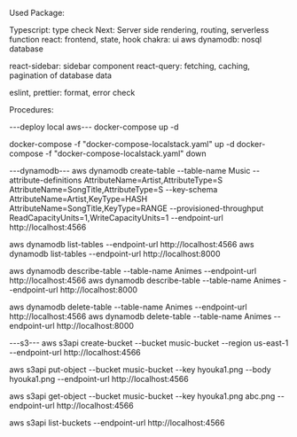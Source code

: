 Used Package:

Typescript: type check
Next: Server side rendering, routing, serverless function
react: frontend, state, hook
chakra: ui
aws dynamodb: nosql database

react-sidebar: sidebar component
react-query: fetching, caching, pagination of database data

eslint, prettier: format, error check

Procedures:

---deploy local aws---
docker-compose up -d

docker-compose -f "docker-compose-localstack.yaml" up -d
docker-compose -f "docker-compose-localstack.yaml" down

---dynamodb---
aws dynamodb create-table --table-name Music --attribute-definitions AttributeName=Artist,AttributeType=S AttributeName=SongTitle,AttributeType=S --key-schema AttributeName=Artist,KeyType=HASH AttributeName=SongTitle,KeyType=RANGE --provisioned-throughput ReadCapacityUnits=1,WriteCapacityUnits=1  --endpoint-url http://localhost:4566

aws dynamodb list-tables --endpoint-url http://localhost:4566
aws dynamodb list-tables --endpoint-url http://localhost:8000

aws dynamodb describe-table --table-name Animes  --endpoint-url http://localhost:4566
aws dynamodb describe-table --table-name Animes  --endpoint-url http://localhost:8000

aws dynamodb delete-table --table-name Animes  --endpoint-url http://localhost:4566
aws dynamodb delete-table --table-name Animes  --endpoint-url http://localhost:8000

---s3---
aws s3api create-bucket --bucket music-bucket --region us-east-1  --endpoint-url http://localhost:4566

aws s3api put-object --bucket music-bucket --key hyouka1.png --body hyouka1.png --endpoint-url http://localhost:4566

aws s3api get-object --bucket music-bucket --key hyouka1.png abc.png --endpoint-url http://localhost:4566

aws s3api list-buckets --endpoint-url http://localhost:4566